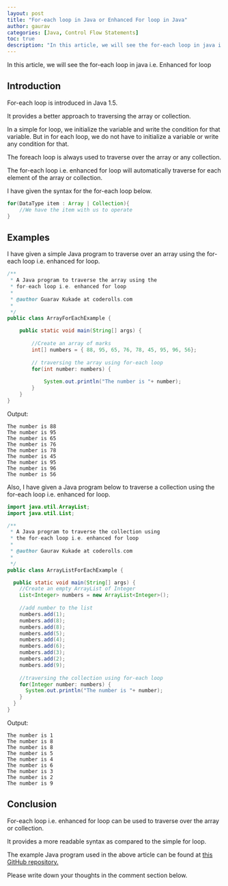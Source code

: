 ```yaml
---
layout: post
title: "For-each loop in Java or Enhanced For loop in Java"
author: gaurav
categories: [Java, Control Flow Statements]
toc: true
description: "In this article, we will see the for-each loop in java i.e. Enhanced for loop"
---
```

In this article, we will see the for-each loop in java i.e. Enhanced for loop

## Introduction

For-each loop is introduced in Java 1.5.

It provides a better approach to traversing the array or collection.

In a simple for loop, we initialize the variable and write the condition for that variable. But in for each loop, we do not have to initialize a variable or write any condition for that.

The foreach loop is always used to traverse over the array or any collection.

The for-each loop i.e. enhanced for loop will automatically traverse for each element of the array or collection.

I have given the syntax for the for-each loop below.

```java
for(DataType item : Array | Collection){
	//We have the item with us to operate
}
``` 

## Examples

I have given a simple Java program to traverse over an array using the for-each loop i.e. enhanced for loop.

```java
/**
 * A Java program to traverse the array using the 
 * for-each loop i.e. enhanced for loop
 * 
 * @author Guarav Kukade at coderolls.com
 *
 */
public class ArrayForEachExample {

	public static void main(String[] args) {
		
		//Create an array of marks
		int[] numbers = { 88, 95, 65, 76, 78, 45, 95, 96, 56};
		
		// traversing the array using for-each loop
		for(int number: numbers) {
			
			System.out.println("The number is "+ number);
		}
	}
}
```
Output:
```
The number is 88
The number is 95
The number is 65
The number is 76
The number is 78
The number is 45
The number is 95
The number is 96
The number is 56
```


Also, I have given a Java program below to traverse a collection using the for-each loop i.e. enhanced for loop.

```java
import java.util.ArrayList;
import java.util.List;

/**
 * A Java program to traverse the collection using
 * the for-each loop i.e. enhanced for loop
 * 
 * @author Gaurav Kukade at coderolls.com
 *
 */
public class ArrayListForEachExample {

  public static void main(String[] args) {
    //Create an empty ArrayList of Integer
    List<Integer> numbers = new ArrayList<Integer>();
    
    //add number to the list
    numbers.add(1);
    numbers.add(8);
    numbers.add(8);
    numbers.add(5);
    numbers.add(4);
    numbers.add(6);
    numbers.add(3);
    numbers.add(2);
    numbers.add(9);
    
    //traversing the collection using for-each loop
    for(Integer number: numbers) {
      System.out.println("The number is "+ number);
    }
  }
}
```
Output:
```
The number is 1
The number is 8
The number is 8
The number is 5
The number is 4
The number is 6
The number is 3
The number is 2
The number is 9
```

## Conclusion

For-each loop i.e. enhanced for loop can be used to traverse over the array or collection.

It provides a more readable syntax as compared to the simple for loop.

The example Java program used in the above article can be found at [this GitHub repository.](https://github.com/coderolls/blogpost-coding-examples/tree/main/java-basic/for-each-loop)

Please write down your thoughts in the comment section below.
